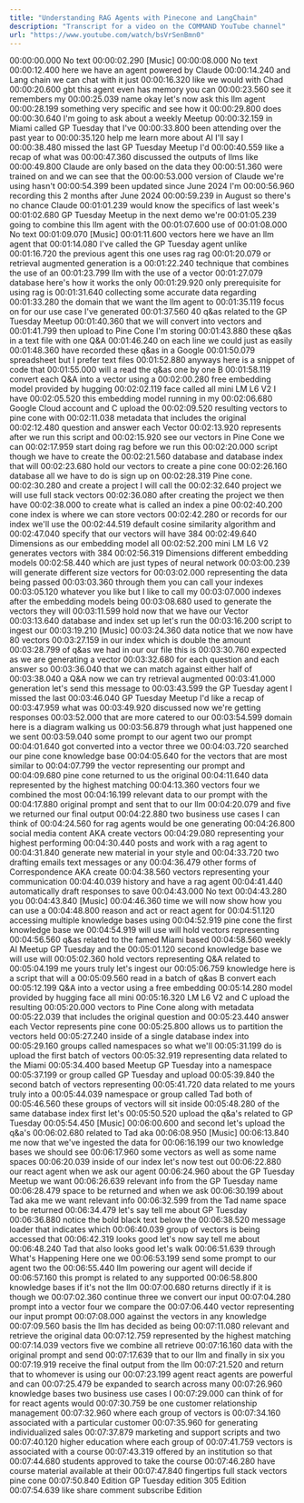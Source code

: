 ```yaml
---
title: "Understanding RAG Agents with Pinecone and LangChain"
description: "Transcript for a video on the COMMAND YouTube channel"
url: "https://www.youtube.com/watch/bsVrSenBmn0"
---
```


00:00:00.000 No text
00:00:02.290 [Music]
00:00:08.000 No text
00:00:12.400 here we have an agent powered by Claude
00:00:14.240 and Lang chain we can chat with it just
00:00:16.320 like we would with Chad
00:00:20.600 gbt this agent even has memory you can
00:00:23.560 see it remembers my
00:00:25.039 name okay let's now ask this llm agent
00:00:28.199 something very specific and see how it
00:00:29.800 does
00:00:30.640 I'm going to ask about a weekly Meetup
00:00:32.159 in Miami called GP Tuesday that I've
00:00:33.800 been attending over the past year to
00:00:35.120 help me learn more about AI I'll say I
00:00:38.480 missed the last GP Tuesday Meetup I'd
00:00:40.559 like a recap of what was
00:00:47.360 discussed the outputs of llms like
00:00:49.800 Claude are only based on the data they
00:00:51.360 were trained on and we can see that the
00:00:53.000 version of Claude we're using hasn't
00:00:54.399 been updated since June 2024 I'm
00:00:56.960 recording this 2 months after June 2024
00:00:59.239 in August so there's no chance Claude
00:01:01.239 would know the specifics of last week's
00:01:02.680 GP Tuesday Meetup in the next demo we're
00:01:05.239 going to combine this llm agent with the
00:01:07.600 use of
00:01:08.000 No text
00:01:09.070 [Music]
00:01:11.600 vectors here we have an llm agent that
00:01:14.080 I've called the GP Tuesday agent unlike
00:01:16.720 the previous agent this one uses rag rag
00:01:20.079 or retrieval augmented generation is a
00:01:22.240 technique that combines the use of an
00:01:23.799 llm with the use of a vector
00:01:27.079 database here's how it works the only
00:01:29.920 only prerequisite for using rag is
00:01:31.640 collecting some accurate data regarding
00:01:33.280 the domain that we want the llm agent to
00:01:35.119 focus on for our use case I've generated
00:01:37.560 40 q&as related to the GP Tuesday Meetup
00:01:40.360 that we will convert into vectors and
00:01:41.799 then upload to Pine Cone I'm storing
00:01:43.880 these q&as in a text file with one Q&A
00:01:46.240 on each line we could just as easily
00:01:48.360 have recorded these q&as in a Google
00:01:50.079 spreadsheet but I prefer text files
00:01:52.880 anyways here is a snippet of code that
00:01:55.000 will a read the q&as one by one B
00:01:58.119 convert each Q&A into a vector using a
00:02:00.280 free embedding model provided by hugging
00:02:02.119 face called all mini LM L6 V2 I have
00:02:05.520 this embedding model running in my
00:02:06.680 Google Cloud account and C upload the
00:02:09.520 resulting vectors to pine cone with
00:02:11.038 metadata that includes the original
00:02:12.480 question and answer each Vector
00:02:13.920 represents after we run this script and
00:02:15.920 see our vectors in Pine Cone we can
00:02:17.959 start doing rag before we run this
00:02:20.000 script though we have to create the
00:02:21.560 database and database index that will
00:02:23.680 hold our vectors to create a pine cone
00:02:26.160 database all we have to do is sign up on
00:02:28.319 Pine cone.
00:02:30.280 and create a project I will call the
00:02:32.640 project we will use full stack vectors
00:02:36.080 after creating the project we then have
00:02:38.000 to create what is called an index a pine
00:02:40.200 cone index is where we can store vectors
00:02:42.280 or records for our index we'll use the
00:02:44.519 default cosine similarity algorithm and
00:02:47.040 specify that our vectors will have 384
00:02:49.640 Dimensions as our embedding model all
00:02:52.200 mini LM L6 V2 generates vectors with 384
00:02:56.319 Dimensions different embedding models
00:02:58.440 which are just types of neural network
00:03:00.239 will generate different size vectors for
00:03:02.000 representing the data being passed
00:03:03.360 through them you can call your indexes
00:03:05.120 whatever you like but I like to call my
00:03:07.000 indexes after the embedding models being
00:03:08.680 used to generate the vectors they will
00:03:11.599 hold now that we have our Vector
00:03:13.640 database and index set up let's run the
00:03:16.200 script to ingest our
00:03:19.210 [Music]
00:03:24.360 data notice that we now have 80 vectors
00:03:27.159 in our index which is double the amount
00:03:28.799 of q&as we had in our our file this is
00:03:30.760 expected as we are generating a vector
00:03:32.680 for each question and each answer so
00:03:36.040 that we can match against either half of
00:03:38.040 a Q&A now we can try retrieval augmented
00:03:41.000 generation let's send this message to
00:03:43.599 the GP Tuesday agent I missed the last
00:03:46.040 GP Tuesday Meetup I'd like a recap of
00:03:47.959 what was
00:03:49.920 discussed now we're getting responses
00:03:52.000 that are more catered to our
00:03:54.599 domain here is a diagram walking us
00:03:56.879 through what just happened one we sent
00:03:59.040 some prompt to our agent two our prompt
00:04:01.640 got converted into a vector three we
00:04:03.720 searched our pine cone knowledge base
00:04:05.640 for the vectors that are most similar to
00:04:07.799 the vector representing our prompt and
00:04:09.680 pine cone returned to us the original
00:04:11.640 data represented by the highest matching
00:04:13.360 vectors four we combined the most
00:04:16.199 relevant data to our prompt with the
00:04:17.880 original prompt and sent that to our llm
00:04:20.079 and five we returned our final output
00:04:22.880 two business use cases I can think of
00:04:24.560 for rag agents would be one generating
00:04:26.800 social media content AKA create vectors
00:04:29.080 representing your highest performing
00:04:30.440 posts and work with a rag agent to
00:04:31.840 generate new material in your style and
00:04:33.720 two drafting emails text messages or any
00:04:36.479 other forms of Correspondence AKA create
00:04:38.560 vectors representing your communication
00:04:40.039 history and have a rag agent
00:04:41.440 automatically draft responses to save
00:04:43.000 No text
00:04:43.280 you
00:04:43.840 [Music]
00:04:46.360 time we will now show how you can use a
00:04:48.800 reason and act or react agent for
00:04:51.120 accessing multiple knowledge bases using
00:04:52.919 pine cone the first knowledge base we
00:04:54.919 will use will hold vectors representing
00:04:56.560 q&as related to the famed Miami based
00:04:58.560 weekly AI Meetup GP Tuesday and the
00:05:01.120 second knowledge base we will use will
00:05:02.360 hold vectors representing Q&A related to
00:05:04.199 me yours truly let's ingest our
00:05:06.759 knowledge here is a script that will a
00:05:09.560 read in a batch of q&as B convert each
00:05:12.199 Q&A into a vector using a free embedding
00:05:14.280 model provided by hugging face all mini
00:05:16.320 LM L6 V2 and C upload the resulting
00:05:20.000 vectors to Pine Cone along with metadata
00:05:22.039 that includes the original question and
00:05:23.440 answer each Vector represents pine cone
00:05:25.800 allows us to partition the vectors held
00:05:27.240 inside of a single database index into
00:05:29.160 groups called namespaces so what we'll
00:05:31.199 do is upload the first batch of vectors
00:05:32.919 representing data related to the Miami
00:05:34.400 based Meetup GP Tuesday into a namespace
00:05:37.199 or group called GP Tuesday and upload
00:05:39.840 the second batch of vectors representing
00:05:41.720 data related to me yours truly into a
00:05:44.039 namespace or group called Tad both of
00:05:46.560 these groups of vectors will sit inside
00:05:48.280 of the same database index first let's
00:05:50.520 upload the q&a's related to GP Tuesday
00:05:54.450 [Music]
00:06:00.600 and second let's upload the q&a's
00:06:02.680 related to Tad aka
00:06:08.950 [Music]
00:06:13.840 me now that we've ingested the data for
00:06:16.199 our two knowledge bases we should see
00:06:17.960 some vectors as well as some name spaces
00:06:20.039 inside of our index let's now test out
00:06:22.880 our react agent when we ask our agent
00:06:24.960 about the GP Tuesday Meetup we want
00:06:26.639 relevant info from the GP Tuesday name
00:06:28.479 space to be returned and when we ask
00:06:30.199 about Tad aka me we want relevant info
00:06:32.599 from the Tad name space to be returned
00:06:34.479 let's say tell me about GP Tuesday
00:06:36.880 notice the bold black text below the
00:06:38.520 message loader that indicates which
00:06:40.039 group of vectors is being accessed that
00:06:42.319 looks good let's now say tell me about
00:06:48.240 Tad that also looks good let's walk
00:06:51.639 through What's Happening Here one we
00:06:53.199 send some prompt to our agent two the
00:06:55.440 llm powering our agent will decide if
00:06:57.160 this prompt is related to any supported
00:06:58.800 knowledge bases if it's not the llm
00:07:00.680 returns directly if it is though we
00:07:02.360 continue three we convert our input
00:07:04.280 prompt into a vector four we compare the
00:07:06.440 vector representing our input prompt
00:07:08.000 against the vectors in any knowledge
00:07:09.560 basis the llm has decided as being
00:07:11.080 relevant and retrieve the original data
00:07:12.759 represented by the highest matching
00:07:14.039 vectors five we combine all retrieve
00:07:16.160 data with the original prompt and send
00:07:17.639 that to our llm and finally in six you
00:07:19.919 receive the final output from the llm
00:07:21.520 and return that to whomever is using our
00:07:23.199 agent react agents are powerful and can
00:07:25.479 be expanded to search across many
00:07:26.960 knowledge bases two business use cases I
00:07:29.000 can think of for for react agents would
00:07:30.759 be one customer relationship management
00:07:32.960 where each group of vectors is
00:07:34.160 associated with a particular customer
00:07:35.960 for generating individualized sales
00:07:37.879 marketing and support scripts and two
00:07:40.120 higher education where each group of
00:07:41.759 vectors is associated with a course
00:07:43.319 offered by an institution so that
00:07:44.680 students approved to take the course
00:07:46.280 have course material available at their
00:07:47.840 fingertips full stack vectors pine cone
00:07:50.840 Edition GP Tuesday edition 305 Edition
00:07:54.639 like share comment subscribe Edition
